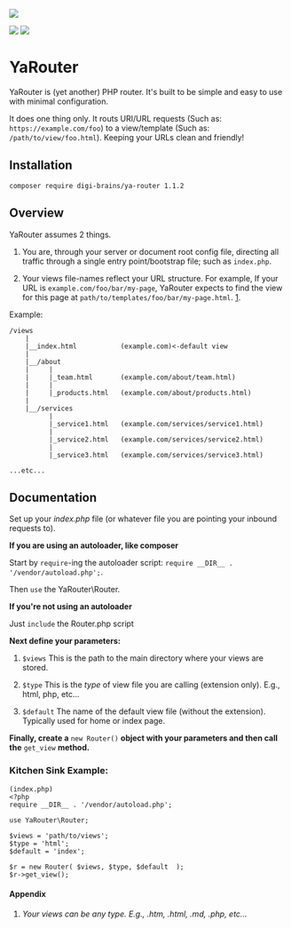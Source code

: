 ![](https://img.shields.io/github/release/digi-brains/ya-router/all.svg?style=flat-square)
<!---
![](https://img.shields.io/badge/version-v1.1.2-green.svg?style=flat-square)
-->
![](https://img.shields.io/github/license/digi-brains/ya-router.svg?style=flat-square)
![](https://img.shields.io/github/issues/digi-brains/ya-router.svg?style=flat-square)

# YaRouter

YaRouter is (yet another) PHP router. It's built to be simple and easy to use with minimal configuration.

It does one thing only. It routs URI/URL requests (Such as: `https://example.com/foo`) to a view/template (Such as: `/path/to/view/foo.html`). Keeping your URLs clean and friendly!

## Installation

`composer require digi-brains/ya-router 1.1.2`

## Overview

YaRouter assumes 2 things.

1. You are, through your server or document root config file, directing all traffic through a single entry point/bootstrap file; such as `index.php`.

2. Your views file-names reflect your URL structure. For example, If your URL is `example.com/foo/bar/my-page`, YaRouter expects to find the view for this page at `path/to/templates/foo/bar/my-page.html`. [1](#anytype).

Example:

```
/views
	|
	|__index.html 			(example.com)<-default view
	|
	|__/about
	|	  |
	|	  |_team.html 		(example.com/about/team.html)
	|	  |
	|	  |_products.html 	(example.com/about/products.html)
	|
	|__/services
		  |
		  |_service1.html 	(example.com/services/service1.html)
		  |
		  |_service2.html 	(example.com/services/service2.html)
		  |
		  |_service3.html 	(example.com/services/service3.html)

...etc...

```


## Documentation

Set up your _index.php_ file (or whatever file you are pointing your inbound requests to).

**If you are using an autoloader, like composer**

Start by `require`-ing the autoloader script: `require __DIR__ . '/vendor/autoload.php';`.

Then `use` the YaRouter\Router.

**If you're not using an autoloader**

Just `include` the Router.php script

**Next define your parameters:**

1. `$views` This is the path to the main directory where your views are stored.

2. `$type` This is the _type_ of view file you are calling (extension only). E.g., html, php, etc...

3. `$default` The name of the default view file (without the extension). Typically used for home or index page.

**Finally, create a** `new Router()` **object with your parameters and then call the** `get_view` **method.**

### Kitchen Sink Example:

```
(index.php)
<?php
require __DIR__ . '/vendor/autoload.php';

use YaRouter\Router;

$views = 'path/to/views';
$type = 'html';
$default = 'index';

$r = new Router( $views, $type, $default  );
$r->get_view();
```

#### Appendix

1. <a name="anytype"></a>_Your views can be any type. E.g., .htm, .html, .md, .php, etc..._